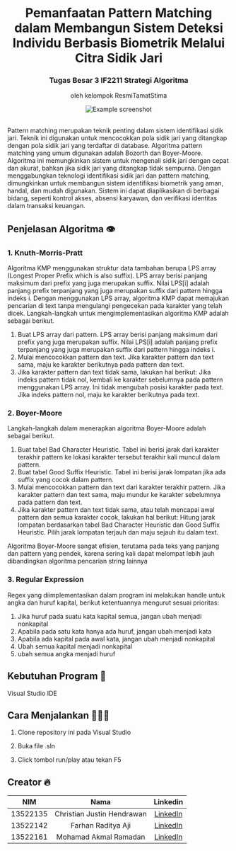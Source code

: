 <div align="center">
    <h1>Pemanfaatan Pattern Matching dalam Membangun Sistem Deteksi Individu Berbasis
 Biometrik Melalui Citra Sidik Jari</h1>
    <h3>Tugas Besar 3 IF2211 Strategi Algoritma</h3>
    <p>oleh kelompok ResmiTamatStima</p>
    
![Example screenshot](./src/Images/logokelompok.png)
    <br/>
    <br/>
</div>
Pattern matching merupakan teknik penting dalam sistem identifikasi sidik jari. Teknik ini digunakan untuk mencocokkan pola sidik jari yang ditangkap dengan pola sidik jari yang terdaftar di database. Algoritma pattern matching yang umum digunakan adalah Bozorth dan Boyer-Moore. Algoritma ini memungkinkan sistem untuk mengenali sidik jari dengan cepat dan akurat, bahkan jika sidik jari yang ditangkap tidak sempurna.
Dengan menggabungkan teknologi identifikasi sidik jari dan pattern matching, dimungkinkan untuk membangun sistem identifikasi biometrik yang aman, handal, dan mudah digunakan. Sistem ini dapat diaplikasikan di berbagai bidang, seperti kontrol akses, absensi karyawan, dan verifikasi identitas dalam transaksi keuangan. 

## Penjelasan Algoritma 👁️
### 1. Knuth-Morris-Pratt
Algoritma KMP menggunakan struktur data tambahan berupa LPS array (Longest Proper Prefix which is also suffix). LPS array berisi panjang maksimum dari prefix yang juga merupakan suffix. Nilai LPS[i] adalah panjang prefix terpanjang yang juga merupakan suffix dari pattern hingga indeks i. Dengan menggunakan LPS array, algoritma KMP dapat memajukan pencarian di text tanpa mengulangi pengecekan pada karakter yang telah dicek. Langkah-langkah untuk mengimplementasikan algoritma KMP adalah sebagai berikut.
1. Buat LPS array dari pattern. LPS array berisi panjang maksimum dari prefix yang juga merupakan suffix. Nilai LPS[i] adalah panjang prefix terpanjang yang juga merupakan suffix dari pattern hingga indeks i.
2. Mulai mencocokkan pattern dan text. Jika karakter pattern dan text sama, maju ke karakter berikutnya pada pattern dan text.
3. Jika karakter pattern dan text tidak sama, lakukan hal berikut:
   Jika indeks pattern tidak nol, kembali ke karakter sebelumnya pada pattern menggunakan LPS array. Ini tidak mengubah posisi karakter pada text.
   Jika indeks pattern nol, maju ke karakter berikutnya pada text.

### 2. Boyer-Moore
Langkah-langkah dalam menerapkan algoritma Boyer-Moore adalah sebagai berikut.
1. Buat tabel Bad Character Heuristic. Tabel ini berisi jarak dari karakter terakhir pattern ke lokasi karakter tersebut terakhir kali muncul dalam pattern.
2. Buat tabel Good Suffix Heuristic. Tabel ini berisi jarak lompatan jika ada suffix yang cocok dalam pattern.
3. Mulai mencocokkan pattern dan text dari karakter terakhir pattern. Jika karakter pattern dan text sama, maju mundur ke karakter sebelumnya pada pattern dan text.
4. Jika karakter pattern dan text tidak sama, atau telah mencapai awal pattern dan semua karakter cocok, lakukan hal berikut:
Hitung jarak lompatan berdasarkan tabel Bad Character Heuristic dan Good Suffix Heuristic.
Pilih jarak lompatan terjauh dan maju sejauh itu dalam text.

Algoritma Boyer-Moore sangat efisien, terutama pada teks yang panjang dan pattern yang pendek, karena sering kali dapat melompat lebih jauh dibandingkan algoritma pencarian string lainnya

### 3. Regular Expression
Regex yang diimplementasikan dalam program ini melakukan handle untuk angka dan huruf kapital, berikut ketentuannya mengurut sesuai prioritas:
1. Jika huruf pada suatu kata kapital semua, jangan ubah menjadi nonkapital
2. Apabila pada satu kata hanya ada huruf, jangan ubah menjadi kata
3. Apabila ada kapital pada awal kata, jangan ubah menjadi nonkapital
4. Ubah semua kapital menjadi nonkapital
5. ubah semua angka menjadi huruf

## Kebutuhan Program 🔨
Visual Studio IDE

## Cara Menjalankan 🏃🏾‍♂️

1. Clone repository ini pada Visual Studio

2. Buka file .sln

3. Click tombol run/play atau tekan F5

## Creator 🔥
| NIM | Nama | Linkedin |
| :---: | :---: | :---: |
| 13522135 | Christian Justin Hendrawan | [LinkedIn](https://www.linkedin.com/in/christian-justin-388aab253/) |
| 13522142 | Farhan Raditya Aji | [LinkedIn](https://www.linkedin.com/in/farhan-raditya-b807272a0/) |
| 13522161 | Mohamad Akmal Ramadan | [LinkedIn](https://www.linkedin.com/in/akmalrmn/) |
